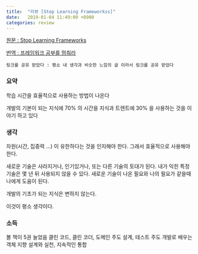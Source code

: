 ```yaml
---
title:  "리뷰 [Stop Learning Frameworkss]"
date:   2019-01-04 11:49:00 +0900
categories: review
---
```


[원문 : Stop Learning Frameworks][Original]

[번역 : 프레임워크 공부를 멈춰라][Translation]

`링크를 공유 받았다 : 평소 내 생각과 비슷한 느낌의 글 이라서 링크를 공유 받았다`

### 요약 ###
학습 시간을 효율적으로 사용하는 방법이 나온다

개발의 기본이 되는 지식에 70% 의 시간을
지식과 트렌트에 30% 을 사용하는 것을 이야기 하고 있다

### 생각 ###
자원(시간, 집중력 ...) 이 유한하다는 것을 인지해야 한다.
그래서 효율적으로 사용해야 한다.

새로운 기술은 사라지거나, 인기있거나, 또는 다른 기술의 토대가 된다.
내가 익힌 특정기술은 몇 년 뒤 사용되지 않을 수 있다.
새로운 기술이 나온 필요와 나의 필요가 같을때 나에게 도움이 된다.

개발의 기초가 되는 지식은 변하지 않는다.

이것이 평소 생각이다.

### 소득 ###
볼 책이 5권 늘었음
클린 코드, 클린 코더, 도메인 주도 설계, 테스트 주도 개발로 배우는 객체 지향 설계와 실천, 지속적인 통합

[Original]: https://sizovs.net/2018/12/17/stop-learning-frameworks/?fbclid=IwAR0Z7akFcxic9iAJJVg4y4bByucngPael0kq485m_yL3IbuVcySyuftVJ3c
[Translation]: https://medium.com/@jongyoungpark/%ED%94%84%EB%A0%88%EC%9E%84%EC%9B%8C%ED%81%AC-%EA%B3%B5%EB%B6%80%EB%A5%BC-%EB%A9%88%EC%B6%B0%EB%9D%BC-1afa37644474
